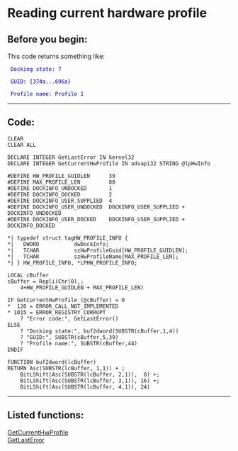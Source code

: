 <link rel="stylesheet" type="text/css" href="../css/win32api.css">  
<link rel="stylesheet" href="https://cdnjs.cloudflare.com/ajax/libs/font-awesome/4.7.0/css/font-awesome.min.css">

# Reading current hardware profile

## Before you begin:
This code returns something like:<code><font color=#0000a0>  
&nbsp;Docking state: 7  
&nbsp;GUID: {374a...696a}  
&nbsp;Profile name: Profile 1</font></code>  
  
***  


## Code:
```foxpro  
CLEAR
CLEAR ALL

DECLARE INTEGER GetLastError IN kernel32
DECLARE INTEGER GetCurrentHwProfile IN advapi32 STRING @lpHwInfo

#DEFINE HW_PROFILE_GUIDLEN      39
#DEFINE MAX_PROFILE_LEN         80
#DEFINE DOCKINFO_UNDOCKED       1
#DEFINE DOCKINFO_DOCKED         2
#DEFINE DOCKINFO_USER_SUPPLIED  4
#DEFINE DOCKINFO_USER_UNDOCKED  DOCKINFO_USER_SUPPLIED + DOCKINFO_UNDOCKED
#DEFINE DOCKINFO_USER_DOCKED    DOCKINFO_USER_SUPPLIED + DOCKINFO_DOCKED

*| typedef struct tagHW_PROFILE_INFO {
*|   DWORD           dwDockInfo;
*|   TCHAR           szHwProfileGuid[HW_PROFILE_GUIDLEN];
*|   TCHAR           szHwProfileName[MAX_PROFILE_LEN];
*| } HW_PROFILE_INFO, *LPHW_PROFILE_INFO;

LOCAL cBuffer
cBuffer = Repli(Chr(0),;
	4+HW_PROFILE_GUIDLEN + MAX_PROFILE_LEN)

IF GetCurrentHwProfile (@cBuffer) = 0
*  120 = ERROR_CALL_NOT_IMPLEMENTED
* 1015 = ERROR_REGISTRY_CORRUPT
	? "Error code:", GetLastError()
ELSE
	? "Docking state:", buf2dword(SUBSTR(cBuffer,1,4))
	? "GUID:", SUBSTR(cBuffer,5,39)
	? "Profile name:", SUBSTR(cBuffer,44)
ENDIF

FUNCTION buf2dword(lcBuffer)
RETURN Asc(SUBSTR(lcBuffer, 1,1)) + ;
	BitLShift(Asc(SUBSTR(lcBuffer, 2,1)),  8) +;
	BitLShift(Asc(SUBSTR(lcBuffer, 3,1)), 16) +;
	BitLShift(Asc(SUBSTR(lcBuffer, 4,1)), 24)  
```  
***  


## Listed functions:
[GetCurrentHwProfile](../libraries/advapi32/GetCurrentHwProfile.md)  
[GetLastError](../libraries/kernel32/GetLastError.md)  
